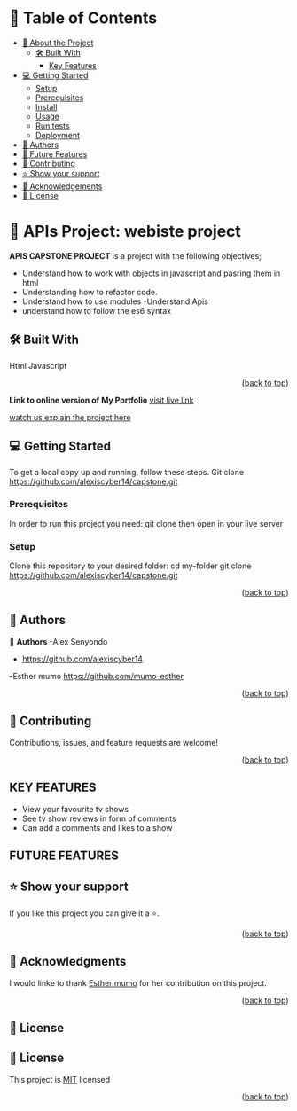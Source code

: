 <a name="readme-top"></a>


# 📗 Table of Contents

- [📖 About the Project](#about-project)
  - [🛠 Built With](#built-with)
    - [Key Features](#key-features)
- [💻 Getting Started](#getting-started)
  - [Setup](#setup)
  - [Prerequisites](#prerequisites)
  - [Install](#install)
  - [Usage](#usage)
  - [Run tests](#run-tests)
  - [Deployment](#triangular_flag_on_post-deployment)
- [👥 Authors](#authors)
- [🔭 Future Features](#future-features)
- [🤝 Contributing](#contributing)
- [⭐️ Show your support](#support)
- [🙏 Acknowledgements](#acknowledgements)
- [📝 License](#license)

# 📖 APIs Project: webiste project
 <a name="about-project"></a>


**APIS CAPSTONE PROJECT** is a project with the following objectives;
- Understand how to work with objects in javascript and pasring them in html
- Understanding how to refactor code.
- Understand how to use modules
-Understand Apis
- understand how to follow the es6 syntax
## 🛠 Built With <a name="built-with"></a>
Html
Javascript

<p align="right">(<a href="#readme-top">back to top</a>)</p>

**Link to online version of My Portfolio**
<a href="https://alexiscyber14.github.io/capstone/dist/"> visit live link</a>

<a href="https://www.loom.com/share/97ef3fb2bec3426187eaee52c35592cc">watch us explain the project here</a>

## 💻 Getting Started <a name="getting-started"></a>
To get a local copy up and running, follow these steps.
Git clone https://github.com/alexiscyber14/capstone.git
### Prerequisites

In order to run this project you need:
 git clone then open in your live server

### Setup

Clone this repository to your desired folder:
  cd my-folder
  git clone https://github.com/alexiscyber14/capstone.git



<p align="right">(<a href="#readme-top">back to top</a>)</p>

## 👥 Authors <a name="authors"></a>

👤 **Authors**
-Alex Senyondo
- https://github.com/alexiscyber14

-Esther mumo
https://github.com/mumo-esther
<p align="right">(<a href="#readme-top">back to top</a>)</p>

## 🤝 Contributing <a name="contributing"></a>

Contributions, issues, and feature requests are welcome!

<p align="right">(<a href="#readme-top">back to top</a>)</p>

## KEY FEATURES
- View your favourite tv shows
- See tv show reviews in form of comments
- Can add a comments and likes to a show

## FUTURE FEATURES
## ⭐️ Show your support <a name="support"></a>

If you like this project you can give it a ⭐️.

<p align="right">(<a href="#readme-top">back to top</a>)</p>

## 🙏 Acknowledgments <a name="acknowledgements"></a>

I would linke to thank <a href="https://github.com/mumo-esther">Esther mumo</a> for her contribution on this project.

<p align="right">(<a href="#readme-top">back to top</a>)</p>

## 📝 License <a name="license"></a>

## 📝 License <a name="license"></a>
<p>This project is <a href="/LICENSE.md">MIT</a> licensed</p>

<p align="right">(<a href="#readme-top">back to top</a>)</p>